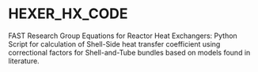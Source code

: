 # HEXER_HX_CODE
FAST Research Group Equations for Reactor Heat Exchangers: Python Script for calculation of Shell-Side heat transfer coefficient using correctional factors for Shell-and-Tube bundles based on models found in literature.
